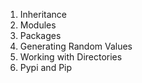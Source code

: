 1. Inheritance
2. Modules
3. Packages
4. Generating Random Values
5. Working with Directories 
6. Pypi and Pip